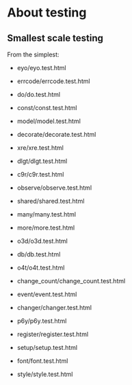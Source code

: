 # About testing

## Smallest scale testing

From the simplest:

- eyo/eyo.test.html
- errcode/errcode.test.html
- do/do.test.html
- const/const.test.html
- model/model.test.html
- decorate/decorate.test.html
- xre/xre.test.html
- dlgt/dlgt.test.html
- c9r/c9r.test.html
- observe/observe.test.html
- shared/shared.test.html
- many/many.test.html






- more/more.test.html

- o3d/o3d.test.html
- db/db.test.html
- o4t/o4t.test.html
- change_count/change_count.test.html
- event/event.test.html
- changer/changer.test.html

- p6y/p6y.test.html
- register/register.test.html
- setup/setup.test.html

- font/font.test.html
- style/style.test.html
